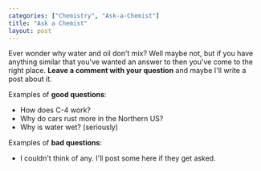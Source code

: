 ```yaml
---
categories: ["Chemistry", "Ask-a-Chemist"]
title: "Ask a Chemist"
layout: post
---
```


Ever wonder why water and oil don't mix? Well maybe not, but if you
have anything similar that you've wanted an answer to then you've come
to the right place. **Leave a comment with your question** and maybe
I'll write a post about it.

Examples of **good questions**:

- How does C-4 work?
- Why do cars rust more in the Northern US?
- Why is water wet? (seriously)

Examples of **bad questions**:

- I couldn't think of any. I'll post some here if they get asked.